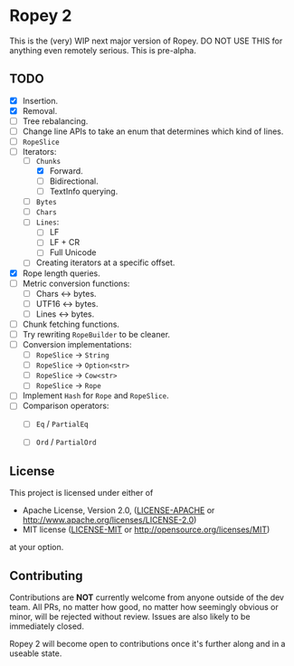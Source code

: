 # Ropey 2

This is the (very) WIP next major version of Ropey.  DO NOT USE THIS for anything even remotely serious.  This is pre-alpha.

## TODO

- [x] Insertion.
- [x] Removal.
- [ ] Tree rebalancing.
- [ ] Change line APIs to take an enum that determines which kind of lines.
- [ ] `RopeSlice`
- [ ] Iterators:
  - [ ] `Chunks`
    - [x] Forward.
    - [ ] Bidirectional.
    - [ ] TextInfo querying.
  - [ ] `Bytes`
  - [ ] `Chars`
  - [ ] `Lines`:
    - [ ] LF
    - [ ] LF + CR
    - [ ] Full Unicode
  - [ ] Creating iterators at a specific offset.
- [x] Rope length queries.
- [ ] Metric conversion functions:
  - [ ] Chars <-> bytes.
  - [ ] UTF16 <-> bytes.
  - [ ] Lines <-> bytes.
- [ ] Chunk fetching functions.
- [ ] Try rewriting `RopeBuilder` to be cleaner.
- [ ] Conversion implementations:
  - [ ] `RopeSlice` -> `String`
  - [ ] `RopeSlice` -> `Option<str>`
  - [ ] `RopeSlice` -> `Cow<str>`
  - [ ] `RopeSlice` -> `Rope`
- [ ] Implement `Hash` for `Rope` and `RopeSlice`.
- [ ] Comparison operators:
  - [ ] `Eq` / `PartialEq`
  - [ ] `Ord` / `PartialOrd`


## License

This project is licensed under either of

 * Apache License, Version 2.0, ([LICENSE-APACHE](LICENSE-APACHE) or
   http://www.apache.org/licenses/LICENSE-2.0)
 * MIT license ([LICENSE-MIT](LICENSE-MIT) or
   http://opensource.org/licenses/MIT)

at your option.


## Contributing

Contributions are **NOT** currently welcome from anyone outside of the dev team.  All PRs, no matter how good, no matter how seemingly obvious or minor, will be rejected without review.  Issues are also likely to be immediately closed.

Ropey 2 will become open to contributions once it's further along and in a useable state.
